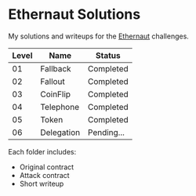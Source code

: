 # Ethernaut Solutions

My solutions and writeups for the [Ethernaut](https://ethernaut.openzeppelin.com/) challenges.

| Level | Name       | Status     |
| ----- | ---------- | ---------- |
| 01    | Fallback   | Completed  |
| 02    | Fallout    | Completed  |
| 03    | CoinFlip   | Completed  |
| 04    | Telephone  | Completed  |
| 05    | Token      | Completed  |
| 06    | Delegation | Pending... |

Each folder includes:

- Original contract
- Attack contract
- Short writeup
